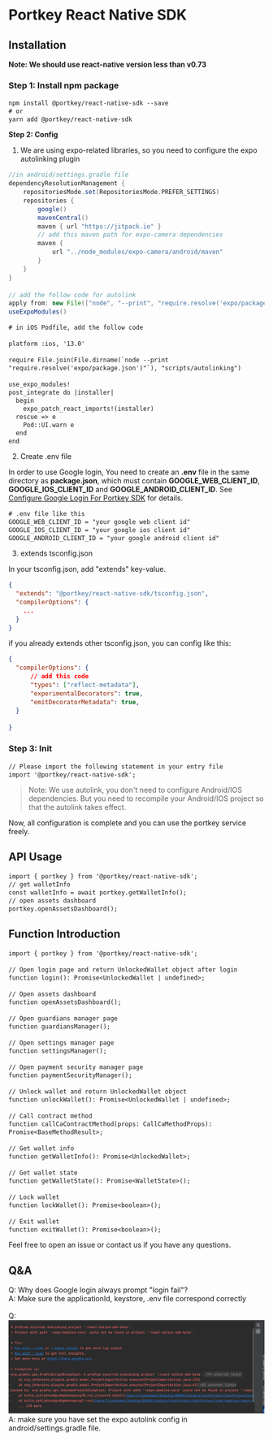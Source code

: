 # Portkey React Native SDK

## Installation
__Note: We should use react-native version less than v0.73__

### Step 1: Install npm package

``` shell
npm install @portkey/react-native-sdk --save
# or
yarn add @portkey/react-native-sdk
```

**Step 2: Config** <br>
1. We are using expo-related libraries, so you need to configure the expo autolinking plugin
``` groovy
//in android/settings.gradle file
dependencyResolutionManagement {
    repositoriesMode.set(RepositoriesMode.PREFER_SETTINGS)
    repositories {
        google()
        mavenCentral()
        maven { url "https://jitpack.io" }
        // add this maven path for expo-camera dependencies
        maven {
            url "../node_modules/expo-camera/android/maven"
        }
    }
}

// add the follow code for autolink
apply from: new File(["node", "--print", "require.resolve('expo/package.json')"].execute(null, rootDir).text.trim(), "../scripts/autolinking.gradle");
useExpoModules()
```

``` podspec
# in iOS Podfile, add the follow code

platform :ios, '13.0'

require File.join(File.dirname(`node --print "require.resolve('expo/package.json')"`), "scripts/autolinking")

use_expo_modules!
post_integrate do |installer|
  begin
    expo_patch_react_imports!(installer)
  rescue => e
    Pod::UI.warn e
  end
end
```

2. Create .env file

In order to use Google login, You need to create an **.env** file in the same directory as **package.json**, which must contain **GOOGLE_WEB_CLIENT_ID**, **GOOGLE_IOS_CLIENT_ID** and **GOOGLE_ANDROID_CLIENT_ID**. See [Configure Google Login For Portkey SDK](docs/google-login.md) for details.

``` properties
# .env file like this
GOOGLE_WEB_CLIENT_ID = "your google web client id"
GOOGLE_IOS_CLIENT_ID = "your google ios client id"
GOOGLE_ANDROID_CLIENT_ID = "your google android client id"
```

3. extends tsconfig.json

In your tsconfig.json, add  "extends" key-value.

``` JSON
{
  "extends": "@portkey/react-native-sdk/tsconfig.json",
  "compilerOptions": {
    ...
  }
}
```

if you already extends other tsconfig.json, you can config like this:

``` JSON
{
  "compilerOptions": {
      // add this code
      "types": ["reflect-metadata"],
      "experimentalDecorators": true,
      "emitDecoratorMetadata": true,
  }

}
```

### Step 3: Init

``` TS
// Please import the following statement in your entry file
import '@portkey/react-native-sdk';
```

> Note: We use autolink, you don't need to configure Android/IOS dependencies. But you need to recompile your Android/IOS project so that the autolink takes effect.

Now, all configuration is complete and you can use the portkey service freely.

## API Usage

``` TS
import { portkey } from '@portkey/react-native-sdk';
// get walletInfo
const walletInfo = await portkey.getWalletInfo();
// open assets dashboard
portkey.openAssetsDashboard();
```

## Function Introduction

``` TS
import { portkey } from '@portkey/react-native-sdk';

// Open login page and return UnlockedWallet object after login
function login(): Promise<UnlockedWallet | undefined>;

// Open assets dashboard
function openAssetsDashboard();

// Open guardians manager page
function guardiansManager();

// Open settings manager page
function settingsManager();

// Open payment security manager page
function paymentSecurityManager();

// Unlock wallet and return UnlockedWallet object
function unlockWallet(): Promise<UnlockedWallet | undefined>;

// Call contract method
function callCaContractMethod(props: CallCaMethodProps): Promise<BaseMethodResult>;

// Get wallet info
function getWalletInfo(): Promise<UnlockedWallet>;

// Get wallet state
function getWalletState(): Promise<WalletState>();

// Lock wallet
function lockWallet(): Promise<boolean>();

// Exit wallet
function exitWallet(): Promise<boolean>();
```

 Feel free to open an issue or contact us if you have any questions.

## Q&A
Q: Why does Google login always prompt "login fail"?<br>
A: Make sure the applicationId, keystore, .env file correspond correctly<br><br>
Q: ![Image](./IMG/20231214-175724.jpeg) <br>
A: make sure you have set the expo autolink config in android/settings.gradle file.
